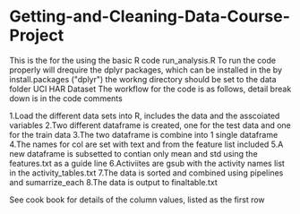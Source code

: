 # Getting-and-Cleaning-Data-Course-Project
This is the for the using the basic R code run_analysis.R
To run the code properly will drequire the dplyr packages, which can be installed in the by install.packages ("dplyr")
the workng directory should be set to the data folder UCI HAR Dataset
The workflow for the code is as follows, detail break down is in the code comments

1.Load the different data sets into R, includes the data and the asscoiated variables
2.Two different dataframe is created, one for the test data and one for the train data
3.The two dataframe is combine into 1 single dataframe
4.The names for col are set with text and from the feature list included
5.A new dataframe is subsetted to contian only mean and std using the features.txt as a guide line
6.Activiites are gsub with the activity names list in the activity_tables.txt 
7.The data is sorted and combined using pipelines and sumarrize_each
8.The data is output to finaltable.txt

See cook book for details of the column values, listed as the first row


